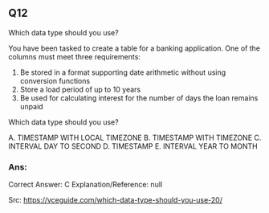 ## Q12

Which data type should you use?

You have been tasked to create a table for a banking application.
One of the columns must meet three requirements:

1) Be stored in a format supporting date arithmetic without using conversion functions
2) Store a load period of up to 10 years
3) Be used for calculating interest for the number of days the loan remains unpaid

Which data type should you use?

A. TIMESTAMP WITH LOCAL TIMEZONE
B. TIMESTAMP WITH TIMEZONE
C. INTERVAL DAY TO SECOND
D. TIMESTAMP
E. INTERVAL YEAR TO MONTH

### Ans:

Correct Answer: C
Explanation/Reference: null

Src: https://vceguide.com/which-data-type-should-you-use-20/